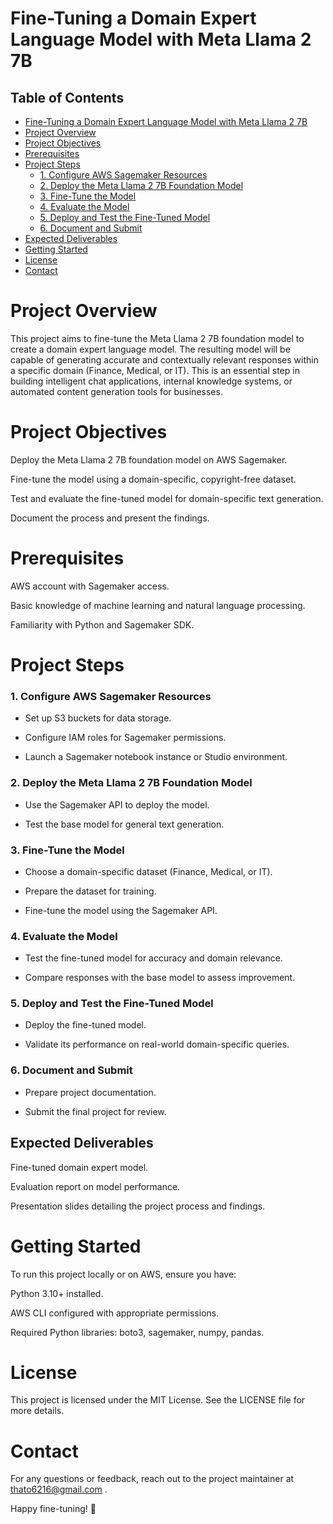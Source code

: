 # Fine-Tuning a Domain Expert Language Model with Meta Llama 2 7B
## Table of Contents

- [Fine-Tuning a Domain Expert Language Model with Meta Llama 2 7B](#fine-tuning-a-domain-expert-language-model-with-meta-llama-2-7b)
- [Project Overview](#project-overview)
- [Project Objectives](#project-objectives)
- [Prerequisites](#prerequisites)
- [Project Steps](#project-steps)
  - [1. Configure AWS Sagemaker Resources](#1-configure-aws-sagemaker-resources)
  - [2. Deploy the Meta Llama 2 7B Foundation Model](#2-deploy-the-meta-llama-2-7b-foundation-model)
  - [3. Fine-Tune the Model](#3-fine-tune-the-model)
  - [4. Evaluate the Model](#4-evaluate-the-model)
  - [5. Deploy and Test the Fine-Tuned Model](#5-deploy-and-test-the-fine-tuned-model)
  - [6. Document and Submit](#6-document-and-submit)
- [Expected Deliverables](#expected-deliverables)
- [Getting Started](#getting-started)
- [License](#license)
- [Contact](#contact)

# Project Overview

This project aims to fine-tune the Meta Llama 2 7B foundation model to create a domain expert language model. The resulting model will be capable of generating accurate and contextually relevant responses within a specific domain (Finance, Medical, or IT). This is an essential step in building intelligent chat applications, internal knowledge systems, or automated content generation tools for businesses.

# Project Objectives

Deploy the Meta Llama 2 7B foundation model on AWS Sagemaker.

Fine-tune the model using a domain-specific, copyright-free dataset.

Test and evaluate the fine-tuned model for domain-specific text generation.

Document the process and present the findings.

# Prerequisites

AWS account with Sagemaker access.

Basic knowledge of machine learning and natural language processing.

Familiarity with Python and Sagemaker SDK.

# Project Steps

### 1. Configure AWS Sagemaker Resources

 - Set up S3 buckets for data storage.

 - Configure IAM roles for Sagemaker permissions.

 - Launch a Sagemaker notebook instance or Studio environment.

### 2. Deploy the Meta Llama 2 7B Foundation Model

 - Use the Sagemaker API to deploy the model.

 - Test the base model for general text generation.

### 3. Fine-Tune the Model

 - Choose a domain-specific dataset (Finance, Medical, or IT).

 - Prepare the dataset for training.

 - Fine-tune the model using the Sagemaker API.

### 4. Evaluate the Model

 - Test the fine-tuned model for accuracy and domain relevance.

 - Compare responses with the base model to assess improvement.

### 5. Deploy and Test the Fine-Tuned Model

 - Deploy the fine-tuned model.

 - Validate its performance on real-world domain-specific queries.

### 6. Document and Submit

 - Prepare project documentation.

 - Submit the final project for review.

## Expected Deliverables

Fine-tuned domain expert model.

Evaluation report on model performance.

Presentation slides detailing the project process and findings.

# Getting Started

To run this project locally or on AWS, ensure you have:

Python 3.10+ installed.

AWS CLI configured with appropriate permissions.

Required Python libraries: boto3, sagemaker, numpy, pandas.

# License

This project is licensed under the MIT License. See the LICENSE file for more details.


# Contact

For any questions or feedback, reach out to the project maintainer at thato6216@gmail.com .

Happy fine-tuning! 🚀

